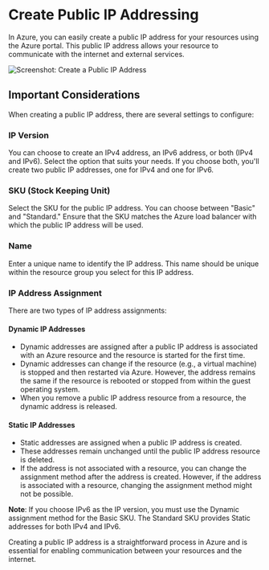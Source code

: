 # Create Public IP Addressing

In Azure, you can easily create a public IP address for your resources using the Azure portal. This public IP address allows your resource to communicate with the internet and external services.

![Screenshot: Create a Public IP Address](insert_screenshot_link_here)

## Important Considerations

When creating a public IP address, there are several settings to configure:

### IP Version

You can choose to create an IPv4 address, an IPv6 address, or both (IPv4 and IPv6). Select the option that suits your needs. If you choose both, you'll create two public IP addresses, one for IPv4 and one for IPv6.

### SKU (Stock Keeping Unit)

Select the SKU for the public IP address. You can choose between "Basic" and "Standard." Ensure that the SKU matches the Azure load balancer with which the public IP address will be used.

### Name

Enter a unique name to identify the IP address. This name should be unique within the resource group you select for this IP address.

### IP Address Assignment

There are two types of IP address assignments:

#### Dynamic IP Addresses

- Dynamic addresses are assigned after a public IP address is associated with an Azure resource and the resource is started for the first time.
- Dynamic addresses can change if the resource (e.g., a virtual machine) is stopped and then restarted via Azure. However, the address remains the same if the resource is rebooted or stopped from within the guest operating system.
- When you remove a public IP address resource from a resource, the dynamic address is released.

#### Static IP Addresses

- Static addresses are assigned when a public IP address is created.
- These addresses remain unchanged until the public IP address resource is deleted.
- If the address is not associated with a resource, you can change the assignment method after the address is created. However, if the address is associated with a resource, changing the assignment method might not be possible.

**Note**: If you choose IPv6 as the IP version, you must use the Dynamic assignment method for the Basic SKU. The Standard SKU provides Static addresses for both IPv4 and IPv6.

Creating a public IP address is a straightforward process in Azure and is essential for enabling communication between your resources and the internet.
